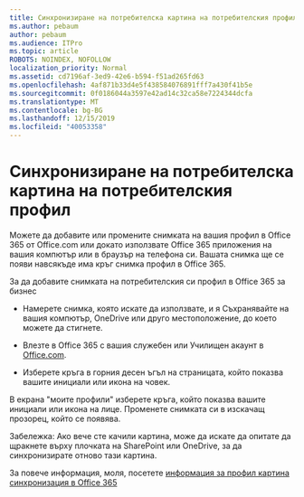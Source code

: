 ```yaml
---
title: Синхронизиране на потребителска картина на потребителския профил
ms.author: pebaum
author: pebaum
ms.audience: ITPro
ms.topic: article
ROBOTS: NOINDEX, NOFOLLOW
localization_priority: Normal
ms.assetid: cd7196af-3ed9-42e6-b594-f51ad265fd63
ms.openlocfilehash: 4af871b33d4e5f438584076891fff7a430f41b5e
ms.sourcegitcommit: 0f0186044a3597e42ad14c32ca58e7224344dcfa
ms.translationtype: MT
ms.contentlocale: bg-BG
ms.lasthandoff: 12/15/2019
ms.locfileid: "40053358"
---
```

# <a name="sync-a-users-profile-picture"></a>Синхронизиране на потребителска картина на потребителския профил

Можете да добавите или промените снимката на вашия профил в Office 365 от Office.com или докато използвате Office 365 приложения на вашия компютър или в браузър на телефона си. Вашата снимка ще се появи навсякъде има кръг снимка профил в Office 365.

За да добавите снимката на потребителския си профил в Office 365 за бизнес

- Намерете снимка, която искате да използвате, и я Съхранявайте на вашия компютър, OneDrive или друго местоположение, до което можете да стигнете.

- Влезте в Office 365 с вашия служебен или Училищен акаунт в [Office.com](http://www.office.com).

- Изберете кръга в горния десен ъгъл на страницата, който показва вашите инициали или икона на човек.

В екрана "моите профили" изберете кръга, който показва вашите инициали или икона на лице. Променете снимката си в изскачащ прозорец, който се появява.

Забележка: Ако вече сте качили картина, може да искате да опитате да щракнете върху плочката на SharePoint или OneDrive, за да синхронизирате отново тази картина.

За повече информация, моля, посетете [информация за профил картина синхронизация в Office 365](https://support.office.com/article/information-about-profile-picture-synchronization-in-office-365-20594d76-d054-4af4-a660-401133e3d48a)

